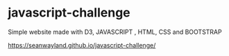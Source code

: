 # javascript-challenge

Simple website made with D3, JAVASCRIPT , HTML, CSS and BOOTSTRAP

https://seanwayland.github.io/javascript-challenge/
